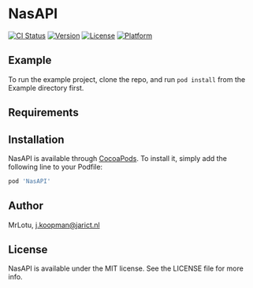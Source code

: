 # NasAPI

[![CI Status](http://img.shields.io/travis/MrLotu/NasAPI.svg?style=flat)](https://travis-ci.org/MrLotu/NasAPI)
[![Version](https://img.shields.io/cocoapods/v/NasAPI.svg?style=flat)](http://cocoapods.org/pods/NasAPI)
[![License](https://img.shields.io/cocoapods/l/NasAPI.svg?style=flat)](http://cocoapods.org/pods/NasAPI)
[![Platform](https://img.shields.io/cocoapods/p/NasAPI.svg?style=flat)](http://cocoapods.org/pods/NasAPI)

## Example

To run the example project, clone the repo, and run `pod install` from the Example directory first.

## Requirements

## Installation

NasAPI is available through [CocoaPods](http://cocoapods.org). To install
it, simply add the following line to your Podfile:

```ruby
pod 'NasAPI'
```

## Author

MrLotu, j.koopman@jarict.nl

## License

NasAPI is available under the MIT license. See the LICENSE file for more info.
